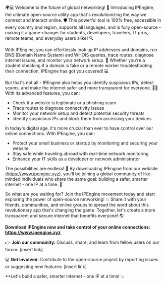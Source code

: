 🌍💻 Welcome to the future of global networking! 🚀 Introducing IPEngine, the ultimate open-source utility app that's revolutionizing the way we connect and interact online. 🛡️ This powerful tool is 100% free, accessible in every country and region, supports all languages, and is fully open-source - making it a game-changer for students, developers, travelers, IT pros, remote teams, and everyday users alike! 🔍

With IPEngine, you can effortlessly look up IP addresses and domains, run DNS (Domain Name System) and WHOIS queries, trace routes, diagnose internet issues, and monitor your network setup. 📡 Whether you're a student checking if a domain is fake or a remote worker troubleshooting their connection, IPEngine has got you covered! 💻

But that's not all - IPEngine also helps you identify suspicious IPs, detect scams, and make the internet safer and more transparent for everyone. 🕵️‍♀️ With its advanced features, you can:

* Check if a website is legitimate or a phishing scam
* Trace routes to diagnose connectivity issues
* Monitor your network setup and detect potential security threats
* Identify suspicious IPs and block them from accessing your devices

In today's digital age, it's more crucial than ever to have control over our online connections. With IPEngine, you can:

* Protect your small business or startup by monitoring and securing your website
* Stay safe while traveling abroad with real-time network monitoring
* Enhance your IT skills as a developer or network administrator

The possibilities are endless! 🌟 By downloading IPEngine from our website (https://www.ipengine.xyz), you'll be joining a global community of like-minded individuals who share the same goal: building a safer, smarter internet - one IP at a time. 🤝

So what are you waiting for? Join the IPEngine movement today and start exploring the power of open-source networking! 💥 Share it with your friends, communities, and online groups to spread the word about this revolutionary app that's changing the game. Together, let's create a more transparent and secure internet that benefits everyone! 🌎

**Download IPEngine now and take control of your online connections: https://www.ipengine.xyz**

👉 **Join our community:** Discuss, share, and learn from fellow users on our forum: [insert link]

💻 **Get involved:** Contribute to the open-source project by reporting issues or suggesting new features: [insert link]

**Let's build a safer, smarter internet - one IP at a time! 💥